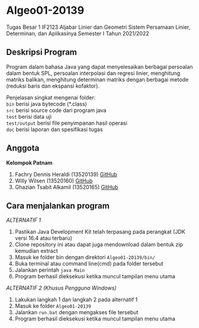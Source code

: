 # Algeo01-20139

Tugas Besar 1 IF2123
Aljabar Linier dan Geometri
Sistem Persamaan Linier, Determinan, dan Aplikasinya
Semester I Tahun 2021/2022

## Deskripsi Program
Program dalam bahasa Java yang dapat menyelesaikan berbagai persoalan dalam bentuk SPL, 
persoalan interpolasi dan regresi linier, menghitung matriks balikan, menghitung 
determinan matriks dengan berbagai metode (reduksi baris dan ekspansi kofaktor).

Penjelasan singkat mengenai folder: <br>
`bin` berisi java bytecode (*.class) <br>
`src` berisi source code dari program java <br>
`test` berisi data uji <br>
`test/output` berisi file penyimpanan hasil operasi <br>
`doc` berisi laporan dan spesifikasi tugas <br>


## Anggota
<b>Kelompok Patnam</b>
1. Fachry Dennis Heraldi (13520139) <a href="https://github.com/dennisheraldi">GitHub</a>
2. Willy Wilsen (13520160) <a href="https://github.com/TubesForLyfe">GitHub</a>
3. Ghazian Tsabit Alkamil (13520165) <a href="https://github.com/ZianTsabit">GitHub</a>

## Cara menjalankan program
*ALTERNATIF 1*
1. Pastikan Java Development Kit telah terpasang pada perangkat (JDK versi 16.4 atau terbaru)
2. Clone repository ini atau dapat juga mendownload dalam bentuk zip kemudian extract 
3. Masuk ke folder bin dengan direktori `Algeo01-20139/bin/`
4. Buka terminal atau command line(cmd) pada folder tersebut
5. Jalankan perintah `java Main`
6. Program berhasil dieksekusi ketika muncul tampilan menu utama

*ALTERNATIF 2 (Khusus Pengguna Windows)*
1. Lakukan langkah 1 dan langkah 2 pada alternatif 1
2. Masuk ke folder `Algeo01-20139` 
3. Jalankan `run.bat` dengan mengakses file tersebut
4. Program berhasil dieksekusi ketika muncul tampilan menu utama


